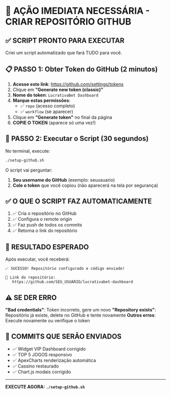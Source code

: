 # 🚨 AÇÃO IMEDIATA NECESSÁRIA - CRIAR REPOSITÓRIO GITHUB

## ✅ SCRIPT PRONTO PARA EXECUTAR

Criei um script automatizado que fará TUDO para você.

## 📋 PASSO 1: Obter Token do GitHub (2 minutos)

1. **Acesse este link**: https://github.com/settings/tokens
2. Clique em **"Generate new token (classic)"**
3. **Nome do token**: `LucrativaBet Dashboard`
4. **Marque estas permissões**:
   - ✅ `repo` (acesso completo)
   - ✅ `workflow` (se aparecer)
5. Clique em **"Generate token"** no final da página
6. **COPIE O TOKEN** (aparece só uma vez!)

## 🚀 PASSO 2: Executar o Script (30 segundos)

No terminal, execute:

```bash
./setup-github.sh
```

O script vai perguntar:
1. **Seu username do GitHub** (exemplo: seuusuario)
2. **Cole o token** que você copiou (não aparecerá na tela por segurança)

## ✅ O QUE O SCRIPT FAZ AUTOMATICAMENTE

1. ✅ Cria o repositório no GitHub
2. ✅ Configura o remote origin
3. ✅ Faz push de todos os commits
4. ✅ Retorna o link do repositório

## 🎯 RESULTADO ESPERADO

Após executar, você receberá:
```
✅ SUCESSO! Repositório configurado e código enviado!

🔗 Link do repositório:
   https://github.com/SEU_USUARIO/lucrativabet-dashboard
```

## ⚠️ SE DER ERRO

**"Bad credentials"**: Token incorreto, gere um novo
**"Repository exists"**: Repositório já existe, delete no GitHub e tente novamente
**Outros erros**: Execute novamente ou verifique o token

## 📌 COMMITS QUE SERÃO ENVIADOS

- ✅ Widget VIP Dashboard corrigido
- ✅ TOP 5 JOGOS responsivo
- ✅ ApexCharts renderização automática
- ✅ Cassino restaurado
- ✅ Chart.js modais corrigido

---

**EXECUTE AGORA: `./setup-github.sh`**